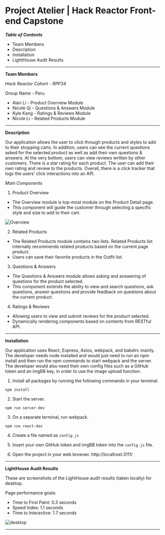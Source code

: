 # Project Atelier | Hack Reactor Front-end Capstone

***Table of Contents***
* Team Members
* Description
* Installation
* LightHouse Audit Results
---
**Team Members**

*Hack Reactor Cohort - RPP34*

Group Name - Peru

* Alan Li - Product Overview Module
* Nicole Qi - Questions & Answers Module
* Kyle Kang - Ratings & Reviews Module
* Nicole Li - Related Products Module
---
**Description**

Our application allows the user to click through products and styles to add to their shopping carts. In addition, users can see the current questions asked for the selected product as well as add their own questions & answers. At the very bottom, users can view reviews written by other customers. There is a star rating for each product. The user can add their own rating and review to the products. Overall, there is a click tracker that logs the users’ click interactions into an API.

*Main Components*
1) Product Overview
* The Overview module is top-most module on the Product Detail page.
* This component will guide the customer through selecting a specific style and size to add to their cart.

![Overview](https://github.com/rpp34-fec-peru/Project-Atelier/blob/master/screenshots/Overview%20Screenshot.png)

2) Related Products
* The Related Products module contains two lists. Related Products list internally recommends related products based on the current page product.
* Users can save their favortie products in the Outfit list.
3) Questions & Answers
* The Questions & Answers module allows asking and answering of questions for the product selected.
* This component extends the ability to view and search questions, ask questions, answer questions and provide feedback on questions about the current product.
4) Ratings & Reviews
* Allowing users to view and submit reviews for the product selected.
* Dynamically rendering components based on contents from RESTful API.
---
**Installation**

Our application uses React, Express, Axios, webpack, and babelrc mainly. The developer needs node installed and would just need to run an npm install and then run the npm commands to start webpack and the server. The developer would also need their own config files such as a GitHub token and an imgBB key, in order to use the image upload function.

1) Install all packages by running the following commands in your terminal.
```
npm install
```
2) Start the server.
```
npm run server-dev
```
3) On a separate terminal, run webpack.
```
npm run react-dev
```

4) Create a file named as `config.js`

5) Insert your own GitHub token and imgBB token into the `config.js` file.

6) Open the project in your web browser.
http://localhost:3111/

---
**LightHouse Audit Results**

These are screenshots of the LightHouse audit results (taken locally) for desktop.

Page performance goals:
* Time to First Paint: 0.3 seconds
* Speed Index: 1.1 seconds
* Time to Interactive: 1.7 seconds

![desktop](https://github.com/rpp34-fec-peru/Project-Atelier/blob/master/screenshots/Screen%20Shot%202022-05-04%20at%206.43.26%20PM.jpg)

---
